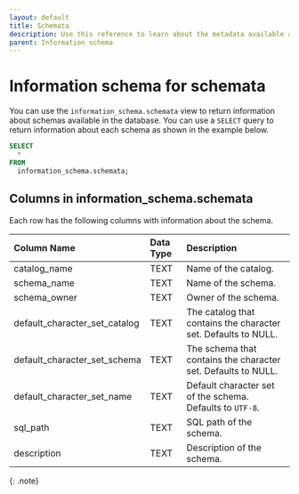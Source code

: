 ```yaml
---
layout: default
title: Schemata
description: Use this reference to learn about the metadata available about schemas using the information schema.
parent: Information schema
---
```


# Information schema for schemata

You can use the `information_schema.schemata` view to return information about schemas available in the database.
You can use a `SELECT` query to return information about each schema as shown in the example below.
```sql
SELECT
  *
FROM
  information_schema.schemata;
```

## Columns in information_schema.schemata

Each row has the following columns with information about the schema.

|  Column Name    | Data Type | Description                                                             |
|:----------------|:----------|:------------------------------------------------------------------------|
| catalog_name    | TEXT      | Name of the catalog.                                                    |
| schema_name     | TEXT      | Name of the schema.                                                     |
| schema_owner    | TEXT      | Owner of the schema.                                                    |
| default_character_set_catalog | TEXT | The catalog that contains the character set. Defaults to NULL. |
| default_character_set_schema  | TEXT | The schema that contains the character set. Defaults to NULL.  |                       |
| default_character_set_name    | TEXT | Default character set of the schema. Defaults to `UTF-8`.      |
| sql_path        | TEXT      | SQL path of the schema.                                                 |
| description     | TEXT      | Description of the schema.                                              |

{: .note}


